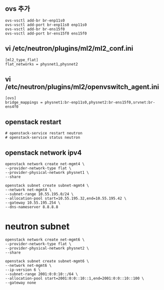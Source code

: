 ## ovs 추가
```
ovs-vsctl add-br br-enp11s0
ovs-vsctl add-port br-enp11s0 enp11s0
ovs-vsctl add-br br-ens15f0
ovs-vsctl add-port br-ens15f0 ens15f0
```

## vi /etc/neutron/plugins/ml2/ml2_conf.ini
```
[ml2_type_flat]
flat_networks = physnet1,physnet2
```

## vi /etc/neutron/plugins/ml2/openvswitch_agent.ini
```
[ovs]
bridge_mappings = physnet1:br-enp11s0,physnet2:br-ens15f0,srvnet:br-ens4f0
```

## openstack restart
```
# openstack-service restart neutron
# openstack-service status neutron
```

## openstack network ipv4
```
openstack network create net-mgmt4 \
--provider-network-type flat \
--provider-physical-network physnet1 \
--share 

openstack subnet create subnet-mgmt4 \
--network net-mgmt4 \
--subnet-range 10.55.195.0/24 \
--allocation-pool start=10.55.195.32,end=10.55.195.42 \
--gateway 10.55.195.254 \
--dns-nameserver 8.8.8.8
```

# neutron subnet
```
openstack network create net-mgmt6 \
--provider-network-type flat \
--provider-physical-network physnet2 \
--share 

openstack subnet create subnet-mgmt6 \
--network net-mgmt6 \
--ip-version 6 \
--subnet-range 2001:0:0:10::/64 \
--allocation-pool start=2001:0:0::10::1,end=2001:0:0::10::100 \
--gateway none 
```
